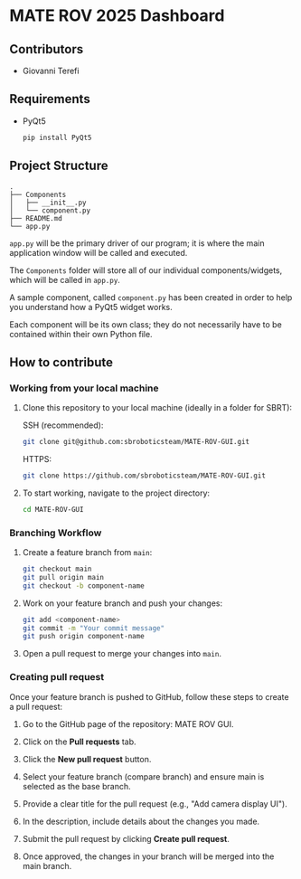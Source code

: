 # MATE ROV 2025 Dashboard

## Contributors
- Giovanni Terefi

## Requirements
- PyQt5
    ```bash
    pip install PyQt5
    ```

## Project Structure
```
.
├── Components
│   ├── __init__.py
│   └── component.py
├── README.md
└── app.py
```
`app.py` will be the primary driver of our program; it is where the main application window will be called and executed. 

The `Components` folder will store all of our individual components/widgets, which will be called in `app.py`. 

A sample component, called `component.py` has been created in order to help you understand how a PyQt5 widget works.

Each component will be its own class; they do not necessarily have to be contained within their own Python file.

## How to contribute

### Working from your local machine
1. Clone this repository to your local machine (ideally in a folder for SBRT): 

    SSH (recommended):
    ```bash
    git clone git@github.com:sbroboticsteam/MATE-ROV-GUI.git 
    ```
    HTTPS:
    ```bash
    git clone https://github.com/sbroboticsteam/MATE-ROV-GUI.git
    ```

2. To start working, navigate to the project directory:
    ```bash
    cd MATE-ROV-GUI
    ```

### Branching Workflow
1. Create a feature branch from `main`:
   ```bash
   git checkout main
   git pull origin main
   git checkout -b component-name
   ```

2. Work on your feature branch and push your changes:
   ```bash
   git add <component-name>
   git commit -m "Your commit message"
   git push origin component-name
   ```

3. Open a pull request to merge your changes into `main`.

### Creating pull request

Once your feature branch is pushed to GitHub, follow these steps to create a pull request:

1. Go to the GitHub page of the repository: MATE ROV GUI.

2. Click on the **Pull requests** tab.

3. Click the **New pull request** button.

4. Select your feature branch (compare branch) and ensure main is selected as the base branch.

5. Provide a clear title for the pull request (e.g., "Add camera display UI").

6. In the description, include details about the changes you made.

7. Submit the pull request by clicking **Create pull request**.

8. Once approved, the changes in your branch will be merged into the main branch.